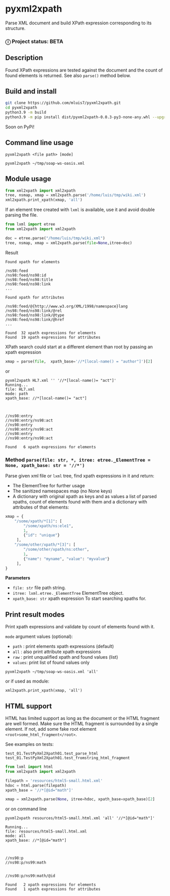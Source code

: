 
# pyxml2xpath
Parse XML document and build XPath expression corresponding to its structure.

<h3> &#x24D8; Project status: BETA </h3>

## Description
Found XPath expressions are tested against the document and the count of found elements is returned. See also `parse()` method below.

## Build and install
```bash
git clone https://github.com/mluis7/pyxml2xpath.git
cd pyxml2xpath
python3.9 -m build
python3.9 -m pip install dist/pyxml2xpath-0.0.3-py3-none-any.whl --upgrade
```
Soon on PyPi!

## Command line usage
`pyxml2xpath <file path> [mode]`

`pyxml2xpath ~/tmp/soap-ws-oasis.xml`

## Module usage

```python
from xml2xpath import xml2xpath
tree, nsmap, xmap = xml2xpath.parse('/home/luis/tmp/wiki.xml')
xml2xpath.print_xpath(xmap, 'all')
```

If an element tree created with `lxml` is available, use it and avoid double parsing the file.

```python
from lxml import etree
from xml2xpath import xml2xpath

doc = etree.parse("/home/luis/tmp/wiki.xml")
tree, nsmap, xmap = xml2xpath.parse(file=None,itree=doc)

```

Result

```
Found xpath for elements

/ns98:feed
/ns98:feed/ns98:id
/ns98:feed/ns98:title
/ns98:feed/ns98:link
...

Found xpath for attributes

/ns98:feed/@{http://www.w3.org/XML/1998/namespace}lang
/ns98:feed/ns98:link/@rel
/ns98:feed/ns98:link/@type
/ns98:feed/ns98:link/@href
...

Found  32 xpath expressions for elements
Found  19 xpath expressions for attributes

```

XPath search could start at a different element than root by passing an xpath expression

```python
xmap = parse(file,  xpath_base='//*[local-name() = "author"]')[2]
```

or

```
pyxml2xpath HL7.xml '' '//*[local-name()= "act"]'
Running...
file: HL7.xml
mode: path
xpath_base: //*[local-name()= "act"]



//ns98:entry
//ns98:entry/ns98:act
//ns98:entry
//ns98:entry/ns98:act
//ns98:entry
//ns98:entry/ns98:act

Found   6 xpath expressions for elements
```

### Method `parse(file: str, *, itree: etree._ElementTree = None, xpath_base: str = '//*')`
Parse given xml file or `lxml` tree, find xpath expressions in it and return:

- The ElementTree for further usage
- The sanitized namespaces map (no None keys)
- A dictionary with original xpath as keys and as values a list of parsed xpaths, count of elements found with them and a dictionary with attributes of that elements:

```python
xmap = {
    "/some/xpath/*[1]": [ 
        "/some/xpath/ns:ele1", 
        1, 
        {"id": "unique"} 
     ],
    "/some/other/xpath/*[3]": [ 
        "/some/other/xpath/ns:other", 
        1, 
        {"name": "myname", "value": "myvalue"} 
     ],
}
```

**Parameters**

- `file: str` file path string.
- `itree: lxml.etree._ElementTree` ElementTree object.
- `xpath_base: str` xpath expression To start searching xpaths for.
        
## Print result modes
Print xpath expressions and validate by count of elements found with it.  

`mode` argument values (optional):

- `path`  : print elements xpath expressions (default)  
- `all`   : also print attribute xpath expressions  
- `raw`   : print unqualified xpath and found values (list)  
- `values`: print list of found values only  

`pyxml2xpath ~/tmp/soap-ws-oasis.xml 'all'`

or if used as module:

`xml2xpath.print_xpath(xmap, 'all')`


## HTML support
HTML has limited support as long as the document or the HTML fragment are well formed. 
Make sure the HTML fragment is surrounded by a single element.
If not, add some fake root element `<root>some_html_fragment</root>`.

See examples on tests:

```
test_01.TestPyXml2Xpath01.test_parse_html
test_01.TestPyXml2Xpath01.test_fromstring_html_fragment
```

```python
from lxml import html
from xml2xpath import xml2xpath

filepath = 'resources/html5-small.html.xml'
hdoc = html.parse(filepath)
xpath_base = '//*[@id="math"]'

xmap = xml2xpath.parse(None, itree=hdoc, xpath_base=xpath_base)[2]
```

or on command line

```
pyxml2xpath resources/html5-small.html.xml 'all' '//*[@id="math"]'
```

```
Running...
file: resources/html5-small.html.xml
mode: all
xpath_base: //*[@id="math"]



//ns98:p
//ns98:p/ns99:math


//ns98:p/ns99:math/@id

Found   2 xpath expressions for elements
Found   1 xpath expressions for attributes
```

